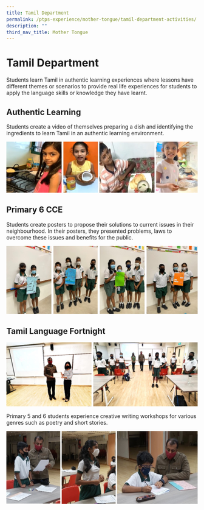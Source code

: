 ```yaml
---
title: Tamil Department
permalink: /ptps-experience/mother-tongue/tamil-department-activities/
description: ""
third_nav_title: Mother Tongue
---
```

# Tamil Department
Students learn Tamil in authentic learning experiences where lessons have different themes or scenarios to provide real life experiences for students to apply the language skills or knowledge they have learnt.

## Authentic Learning 
Students create a video of themselves preparing a dish and identifying the ingredients to learn Tamil in an authentic learning environment. 


![](/images/PTPS%20Experience/Tamil%204.jpg)

## Primary 6 CCE

Students create posters to propose their solutions to current issues in their neighbourhood. In their posters, they presented problems, laws to overcome these issues and benefits for the public.

![](/images/PTPS%20Experience/Tamil%205.jpg)

## Tamil Language Fortnight

![](/images/PTPS%20Experience/tamil%201.jpg)

Primary 5 and 6 students experience creative writing workshops for various  genres such as poetry and short stories. 

![](/images/PTPS%20Experience/Tamil%202.jpg)